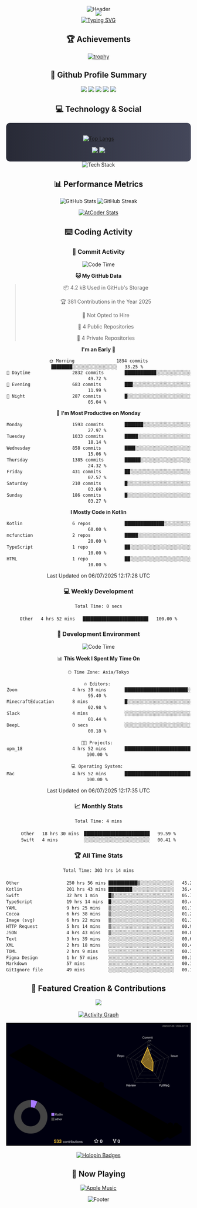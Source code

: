 <div align="center">
  
![Header](https://capsule-render.vercel.app/api?type=waving&color=gradient&customColorList=12&height=300&section=header&text=Welcome%20to%20Batapii's%20Universe&fontSize=50&animation=fadeIn&fontAlignY=40&desc=Android%20Developer%20|%20Kotlin%20LOVE%20)

<div style="margin-top: -20px;">
  <img src="https://readme-typing-svg.herokuapp.com/?lines=Crafting+Android+Experiences;Building+Tomorrow's+Apps+Today;Always+Learning,+Always+Growing&font=Fira%20Code&center=true&width=440&height=45&color=f75c7e&vCenter=true&size=22&pause=1000">
</div>

<a href="https://git.io/typing-svg">
  <img src="https://readme-typing-svg.demolab.com?font=Fira+Code&weight=600&size=28&duration=4000&pause=1000&center=true&vCenter=true&width=800&lines=Hey+there!+I'm+Batapii+%F0%9F%91%8B;Android+Developer+from+Japan+%F0%9F%87%AF%F0%9F%87%B5" alt="Typing SVG" />
</a>

## 🏆 Achievements

[![trophy](https://github-profile-trophy.vercel.app/?username=batapii&theme=onestar&no-frame=true&no-bg=true&column=8&rank=SECRET,SSS,SS,S,AAA,AA,A,B,C,?&margin-w=10&margin-h=10)](https://github.com/ryo-ma/github-profile-trophy)

## 🎯 Github Profile Summary

<div align="center">
  <img src="http://github-profile-summary-cards.vercel.app/api/cards/profile-details?username=batapii&theme=radical" />
  <img src="http://github-profile-summary-cards.vercel.app/api/cards/repos-per-language?username=batapii&theme=radical" />
  <img src="http://github-profile-summary-cards.vercel.app/api/cards/most-commit-language?username=batapii&theme=radical" />
  <img src="http://github-profile-summary-cards.vercel.app/api/cards/stats?username=batapii&theme=radical" />
  <img src="http://github-profile-summary-cards.vercel.app/api/cards/productive-time?username=batapii&theme=radical" />
</div>

## 💻 Technology & Social

<div align="center" style="background: linear-gradient(to right, #282A36, #44475A); padding: 20px; border-radius: 10px;">

[![Top Langs](https://github-readme-stats.vercel.app/api/top-langs/?username=batapii
)](https://github.com/anuraghazra/github-readme-stats)

<div style="margin-top: 15px">
<a href="https://github.com/batapii"><img src="https://img.shields.io/github/followers/batapii?style=for-the-badge&logo=github&label=Follow&color=ff6e96&labelColor=282A36"/></a>
<a href="https://twitter.com/batapii3939"><img src="https://img.shields.io/twitter/follow/batapii?style=for-the-badge&logo=twitter&color=1DA1F2&labelColor=282A36&label= Twitter"/></a>
</div>

</div>

<div align="center">
<img src="https://github-readme-tech-stack.vercel.app/api/cards?title=Tech+Stack&align=center&titleAlign=center&fontSize=20&lineHeight=10&lineCount=4&theme=github_dark&width=800&bg=%230D1117&badge=%23161B22&border=%2321262D&titleColor=%2358A6FF&line1=kotlin%2Ckotlin%2C0095D5%3Bandroid%2Candroid%2C00ff00%3Bjetpackcompose%2Cjetpack%2C4285F4%3B&line2=swift%2Cswift%2CFA7343%3Bfirebase%2Cfirebase%2CFFCA28%3Bgithub%2Cgithub%2C181717%3B&line3=typescript%2Ctypescript%2C3178C6%3Bgraphql%2Cgraphql%2CE10098%3Bsupabase%2Csupabase%2C3FCF8E%3B&line4=gradle%2Cgradle%2C02303A%3Bgitkraken%2Cgitkraken%2C179287%3Bpostman%2Cpostman%2CFF6C37%3B" alt="Tech Stack" />
</div>



## 📊 Performance Metrics

<div align="center">

![GitHub Stats](https://github-readme-stats.vercel.app/api?username=batapii&show_icons=true&theme=radical&hide_border=true&bg_color=0D1117)
![GitHub Streak](https://github-readme-streak-stats.herokuapp.com/?user=batapii&theme=radical&hide_border=true&background=0D1117)

[![AtCoder Stats](https://atcoder-readme-stats.vercel.app/stats/batapii3939?theme=dark&show_history=5&width=495)](https://github.com/iwbc-mzk/atcoder-readme-stats)

</div>

## ⌨️ Coding Activity

### 🌟 Commit Activity
<!--START_SECTION:commit-stats-->
![Code Time](http://img.shields.io/badge/Code%20Time-554%20hrs%2028%20mins-blue)

**🐱 My GitHub Data** 

> 📦 4.2 kB Used in GitHub's Storage 
 > 
> 🏆 381 Contributions in the Year 2025
 > 
> 🚫 Not Opted to Hire
 > 
> 📜 4 Public Repositories 
 > 
> 🔑 4 Private Repositories 
 > 
**I'm an Early 🐤** 

```text
🌞 Morning                1894 commits        ████████░░░░░░░░░░░░░░░░░   33.25 % 
🌆 Daytime                2832 commits        ████████████░░░░░░░░░░░░░   49.72 % 
🌃 Evening                683 commits         ███░░░░░░░░░░░░░░░░░░░░░░   11.99 % 
🌙 Night                  287 commits         █░░░░░░░░░░░░░░░░░░░░░░░░   05.04 % 
```
📅 **I'm Most Productive on Monday** 

```text
Monday                   1593 commits        ███████░░░░░░░░░░░░░░░░░░   27.97 % 
Tuesday                  1033 commits        █████░░░░░░░░░░░░░░░░░░░░   18.14 % 
Wednesday                858 commits         ████░░░░░░░░░░░░░░░░░░░░░   15.06 % 
Thursday                 1385 commits        ██████░░░░░░░░░░░░░░░░░░░   24.32 % 
Friday                   431 commits         ██░░░░░░░░░░░░░░░░░░░░░░░   07.57 % 
Saturday                 210 commits         █░░░░░░░░░░░░░░░░░░░░░░░░   03.69 % 
Sunday                   186 commits         █░░░░░░░░░░░░░░░░░░░░░░░░   03.27 % 
```


**I Mostly Code in Kotlin** 

```text
Kotlin                   6 repos             ███████████████░░░░░░░░░░   60.00 % 
mcfunction               2 repos             █████░░░░░░░░░░░░░░░░░░░░   20.00 % 
TypeScript               1 repo              ██░░░░░░░░░░░░░░░░░░░░░░░   10.00 % 
HTML                     1 repo              ██░░░░░░░░░░░░░░░░░░░░░░░   10.00 % 
```




 Last Updated on 06/07/2025 12:17:28 UTC
<!--END_SECTION:commit-stats-->

### 💻 Weekly Development
<!--START_SECTION:wakatime-->

```txt
Total Time: 0 secs

Other   4 hrs 52 mins   █████████████████████████   100.00 %
```

<!--END_SECTION:wakatime-->

### 🔨 Development Environment
<!--START_SECTION:dev-stats-->
![Code Time](http://img.shields.io/badge/Code%20Time-554%20hrs%2028%20mins-blue)

📊 **This Week I Spent My Time On** 

```text
🕑︎ Time Zone: Asia/Tokyo

🔥 Editors: 
Zoom                     4 hrs 39 mins       ████████████████████████░   95.40 % 
MinecraftEducation       8 mins              █░░░░░░░░░░░░░░░░░░░░░░░░   02.98 % 
Slack                    4 mins              ░░░░░░░░░░░░░░░░░░░░░░░░░   01.44 % 
DeepL                    0 secs              ░░░░░░░░░░░░░░░░░░░░░░░░░   00.18 % 

🐱‍💻 Projects: 
opm_18                   4 hrs 52 mins       █████████████████████████   100.00 % 

💻 Operating System: 
Mac                      4 hrs 52 mins       █████████████████████████   100.00 % 
```


 Last Updated on 06/07/2025 12:17:35 UTC
<!--END_SECTION:dev-stats-->

### 📈 Monthly Stats
<!--START_SECTION:wakamonth-->

```txt
Total Time: 4 mins

Other   18 hrs 30 mins  █████████████████████████   99.59 %
Swift   4 mins          ░░░░░░░░░░░░░░░░░░░░░░░░░   00.41 %
```

<!--END_SECTION:wakamonth-->

### 🏆 All Time Stats
<!--START_SECTION:wakaalltime-->

```txt
Total Time: 303 hrs 14 mins

Other                  250 hrs 56 mins ███████████▒░░░░░░░░░░░░░   45.28 %
Kotlin                 201 hrs 43 mins █████████░░░░░░░░░░░░░░░░   36.40 %
Swift                  32 hrs 1 min    █▒░░░░░░░░░░░░░░░░░░░░░░░   05.78 %
TypeScript             19 hrs 14 mins  █░░░░░░░░░░░░░░░░░░░░░░░░   03.47 %
YAML                   9 hrs 25 mins   ▒░░░░░░░░░░░░░░░░░░░░░░░░   01.70 %
Cocoa                  6 hrs 38 mins   ▒░░░░░░░░░░░░░░░░░░░░░░░░   01.20 %
Image (svg)            6 hrs 22 mins   ▒░░░░░░░░░░░░░░░░░░░░░░░░   01.15 %
HTTP Request           5 hrs 14 mins   ▒░░░░░░░░░░░░░░░░░░░░░░░░   00.95 %
JSON                   4 hrs 43 mins   ▒░░░░░░░░░░░░░░░░░░░░░░░░   00.85 %
Text                   3 hrs 39 mins   ░░░░░░░░░░░░░░░░░░░░░░░░░   00.66 %
XML                    2 hrs 18 mins   ░░░░░░░░░░░░░░░░░░░░░░░░░   00.42 %
TOML                   2 hrs 9 mins    ░░░░░░░░░░░░░░░░░░░░░░░░░   00.39 %
Figma Design           1 hr 57 mins    ░░░░░░░░░░░░░░░░░░░░░░░░░   00.35 %
Markdown               57 mins         ░░░░░░░░░░░░░░░░░░░░░░░░░   00.17 %
GitIgnore file         49 mins         ░░░░░░░░░░░░░░░░░░░░░░░░░   00.15 %
```

<!--END_SECTION:wakaalltime-->


## 🌟 Featured Creation & Contributions

<div align="center">
  <a href="https://github.com/batapii/ToDoSNS">
    <img src="https://github-readme-stats.vercel.app/api/pin/?username=batapii&repo=ToDoSNS&theme=radical&hide_border=true&bg_color=0D1117" />
  </a>

[![Activity Graph](https://github-readme-activity-graph.vercel.app/graph?username=batapii&custom_title=Contribution%20Graph&hide_border=true&theme=radical&bg_color=0D1117)](https://github.com/ashutosh00710/github-readme-activity-graph)

![3D Contrib](./profile-3d-contrib/profile-night-rainbow.svg)

[![Holopin Badges](https://holopin.me/batapii)](https://holopin.io/@batapii)

</div>

## 🎵 Now Playing

<div align="center">
  
[![Apple Music](https://music-profile.rayriffy.com/theme/dark.svg?uid=001005.6598667d2ffd4a10a4f429edd0ba24c4.1156)](https://github.com/rayriffy/apple-music-github-profile)

</div>

![Footer](https://capsule-render.vercel.app/api?type=waving&color=gradient&customColorList=12&height=100&section=footer)

</div>
